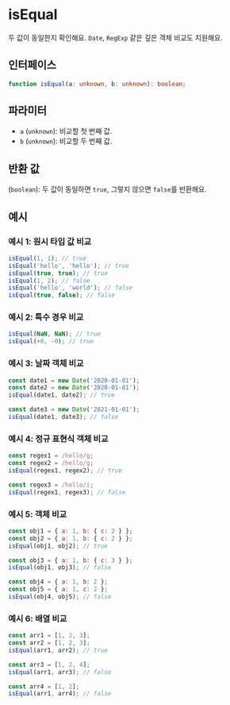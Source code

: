 # isEqual

두 값이 동일한지 확인해요. `Date`, `RegExp` 같은 깊은 객체 비교도 지원해요.

## 인터페이스

```typescript
function isEqual(a: unknown, b: unknown): boolean;
```

## 파라미터

- `a` (`unknown`): 비교할 첫 번째 값.
- `b` (`unknown`): 비교할 두 번째 값.

## 반환 값

(`boolean`): 두 값이 동일하면 `true`, 그렇지 않으면 `false`를 반환해요.

## 예시

### 예시 1: 원시 타입 값 비교

```javascript
isEqual(1, 1); // true
isEqual('hello', 'hello'); // true
isEqual(true, true); // true
isEqual(1, 2); // false
isEqual('hello', 'world'); // false
isEqual(true, false); // false
```

### 예시 2: 특수 경우 비교

```javascript
isEqual(NaN, NaN); // true
isEqual(+0, -0); // true
```

### 예시 3: 날짜 객체 비교

```javascript
const date1 = new Date('2020-01-01');
const date2 = new Date('2020-01-01');
isEqual(date1, date2); // true

const date3 = new Date('2021-01-01');
isEqual(date1, date3); // false
```

### 예시 4: 정규 표현식 객체 비교

```javascript
const regex1 = /hello/g;
const regex2 = /hello/g;
isEqual(regex1, regex2); // true

const regex3 = /hello/i;
isEqual(regex1, regex3); // false
```

### 예시 5: 객체 비교

```javascript
const obj1 = { a: 1, b: { c: 2 } };
const obj2 = { a: 1, b: { c: 2 } };
isEqual(obj1, obj2); // true

const obj3 = { a: 1, b: { c: 3 } };
isEqual(obj1, obj3); // false

const obj4 = { a: 1, b: 2 };
const obj5 = { a: 1, c: 2 };
isEqual(obj4, obj5); // false
```

### 예시 6: 배열 비교

```javascript
const arr1 = [1, 2, 3];
const arr2 = [1, 2, 3];
isEqual(arr1, arr2); // true

const arr3 = [1, 2, 4];
isEqual(arr1, arr3); // false

const arr4 = [1, 2];
isEqual(arr1, arr4); // false
```

